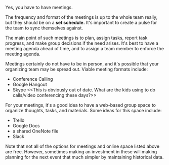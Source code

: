Yes, you have to have meetings.

The frequency and format of the meetings is up to the whole team really, but they should be on a **set schedule.** It's important to create a pulse for the team to sync themselves against. 

The main point of such meetings is to plan, assign tasks, report task progress, and make group decisions if the need arises. It's best to have a meeting agenda ahead of time, and to assign a team member to enforce the meeting agenda.

Meetings certainly do not have to be in person, and it's possible that your organizing team may be spread out. Viable meeting formats include:
* Conference Calling
* Google Hangout
* Skype
<<This is obviously out of date. What are the kids using to do calls/video conferencing these days?>>

For your meetings, it's a good idea to have a web-based group space to organize thoughts, tasks, and materials. Some ideas for this space include:
* Trello
* Google Docs
* a shared OneNote file
* Slack

Note that not all of the options for meetings and online space listed above are free. However, sometimes making an investment in these will making planning for the next event that much simpler by maintaining historical data. 

